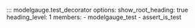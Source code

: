 ::: modelgauge.test_decorator
    options:
        show_root_heading: true
        heading_level: 1
        members:
            - modelgauge_test
            - assert_is_test
